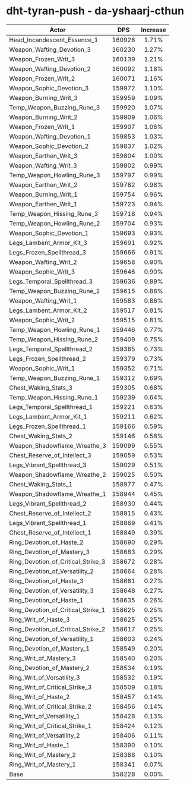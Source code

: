 # dht-tyran-push - da-yshaarj-cthun
| Actor | DPS | Increase |
|---|:---:|:---:|
|Head_Incandescent_Essence_1|160928|1.71%|
|Weapon_Wafting_Devotion_3|160230|1.27%|
|Weapon_Frozen_Writ_3|160139|1.21%|
|Weapon_Wafting_Devotion_2|160092|1.18%|
|Weapon_Frozen_Writ_2|160071|1.16%|
|Weapon_Sophic_Devotion_3|159972|1.10%|
|Weapon_Burning_Writ_3|159959|1.09%|
|Temp_Weapon_Buzzing_Rune_3|159920|1.07%|
|Weapon_Burning_Writ_2|159909|1.06%|
|Weapon_Frozen_Writ_1|159907|1.06%|
|Weapon_Wafting_Devotion_1|159853|1.03%|
|Weapon_Sophic_Devotion_2|159837|1.02%|
|Weapon_Earthen_Writ_3|159804|1.00%|
|Weapon_Wafting_Writ_3|159802|0.99%|
|Temp_Weapon_Howling_Rune_3|159797|0.99%|
|Weapon_Earthen_Writ_2|159782|0.98%|
|Weapon_Burning_Writ_1|159754|0.96%|
|Weapon_Earthen_Writ_1|159723|0.94%|
|Temp_Weapon_Hissing_Rune_3|159718|0.94%|
|Temp_Weapon_Howling_Rune_2|159704|0.93%|
|Weapon_Sophic_Devotion_1|159693|0.93%|
|Legs_Lambent_Armor_Kit_3|159691|0.92%|
|Legs_Frozen_Spellthread_3|159666|0.91%|
|Weapon_Wafting_Writ_2|159658|0.90%|
|Weapon_Sophic_Writ_3|159646|0.90%|
|Legs_Temporal_Spellthread_3|159636|0.89%|
|Temp_Weapon_Buzzing_Rune_2|159615|0.88%|
|Weapon_Wafting_Writ_1|159583|0.86%|
|Legs_Lambent_Armor_Kit_2|159517|0.81%|
|Weapon_Sophic_Writ_2|159515|0.81%|
|Temp_Weapon_Howling_Rune_1|159446|0.77%|
|Temp_Weapon_Hissing_Rune_2|159409|0.75%|
|Legs_Temporal_Spellthread_2|159385|0.73%|
|Legs_Frozen_Spellthread_2|159379|0.73%|
|Weapon_Sophic_Writ_1|159352|0.71%|
|Temp_Weapon_Buzzing_Rune_1|159312|0.69%|
|Chest_Waking_Stats_3|159305|0.68%|
|Temp_Weapon_Hissing_Rune_1|159239|0.64%|
|Legs_Temporal_Spellthread_1|159221|0.63%|
|Legs_Lambent_Armor_Kit_1|159211|0.62%|
|Legs_Frozen_Spellthread_1|159166|0.59%|
|Chest_Waking_Stats_2|159146|0.58%|
|Weapon_Shadowflame_Wreathe_3|159099|0.55%|
|Chest_Reserve_of_Intellect_3|159059|0.53%|
|Legs_Vibrant_Spellthread_3|159029|0.51%|
|Weapon_Shadowflame_Wreathe_2|159025|0.50%|
|Chest_Waking_Stats_1|158977|0.47%|
|Weapon_Shadowflame_Wreathe_1|158944|0.45%|
|Legs_Vibrant_Spellthread_2|158930|0.44%|
|Chest_Reserve_of_Intellect_2|158915|0.43%|
|Legs_Vibrant_Spellthread_1|158869|0.41%|
|Chest_Reserve_of_Intellect_1|158849|0.39%|
|Ring_Devotion_of_Haste_2|158690|0.29%|
|Ring_Devotion_of_Mastery_3|158683|0.29%|
|Ring_Devotion_of_Critical_Strike_3|158672|0.28%|
|Ring_Devotion_of_Versatility_2|158664|0.28%|
|Ring_Devotion_of_Haste_3|158661|0.27%|
|Ring_Devotion_of_Versatility_3|158648|0.27%|
|Ring_Devotion_of_Haste_1|158635|0.26%|
|Ring_Devotion_of_Critical_Strike_1|158625|0.25%|
|Ring_Writ_of_Haste_3|158625|0.25%|
|Ring_Devotion_of_Critical_Strike_2|158617|0.25%|
|Ring_Devotion_of_Versatility_1|158603|0.24%|
|Ring_Devotion_of_Mastery_1|158549|0.20%|
|Ring_Writ_of_Mastery_3|158540|0.20%|
|Ring_Devotion_of_Mastery_2|158534|0.19%|
|Ring_Writ_of_Versatility_3|158532|0.19%|
|Ring_Writ_of_Critical_Strike_3|158509|0.18%|
|Ring_Writ_of_Haste_2|158457|0.14%|
|Ring_Writ_of_Critical_Strike_2|158456|0.14%|
|Ring_Writ_of_Versatility_1|158428|0.13%|
|Ring_Writ_of_Critical_Strike_1|158424|0.12%|
|Ring_Writ_of_Versatility_2|158406|0.11%|
|Ring_Writ_of_Haste_1|158390|0.10%|
|Ring_Writ_of_Mastery_2|158388|0.10%|
|Ring_Writ_of_Mastery_1|158341|0.07%|
|Base|158228|0.00%|
